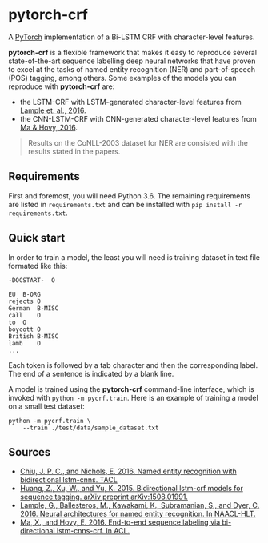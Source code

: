 # pytorch-crf

A [PyTorch](https://pytorch.org/) implementation of a Bi-LSTM CRF with character-level features.

**pytorch-crf** is a flexible framework that makes it easy to reproduce several
state-of-the-art sequence labelling deep neural networks that have proven to excel
at the tasks of named entity recognition (NER) and part-of-speech (POS) tagging,
among others. Some examples of the models you can reproduce with **pytorch-crf** are:
- the LSTM-CRF with LSTM-generated character-level features from [Lample et. al., 2016](https://www.aclweb.org/anthology/N16-1030).
- the CNN-LSTM-CRF with CNN-generated character-level features from [Ma & Hovy, 2016](https://arxiv.org/pdf/1603.01354.pdf).

> Results on the CoNLL-2003 dataset for NER are consisted with the results stated in the papers.

## Requirements

First and foremost, you will need Python 3.6.
The remaining requirements are listed in `requirements.txt` and can be installed with
`pip install -r requirements.txt`.

## Quick start

In order to train a model, the least you will need is training dataset in text file formated like this:

```
-DOCSTART-	O

EU	B-ORG
rejects	O
German	B-MISC
call	O
to	O
boycott	O
British	B-MISC
lamb	O
...
```

Each token is followed by a tab character and then the corresponding label.
The end of a sentence is indicated by a blank line.

A model is trained using the **pytorch-crf** command-line interface, which is invoked
with `python -m pycrf.train`. Here is an example of training a model on a small
test dataset:

```
python -m pycrf.train \
    --train ./test/data/sample_dataset.txt
```

## Sources

- [Chiu, J. P. C., and Nichols, E. 2016. Named entity recognition with bidirectional lstm-cnns. TACL](https://arxiv.org/pdf/1511.08308.pdf)
- [Huang, Z., Xu, W., and Yu, K. 2015. Bidirectional lstm-crf models for sequence tagging. arXiv preprint arXiv:1508.01991.](https://arxiv.org/pdf/1508.01991.pdf)
- [Lample, G., Ballesteros, M., Kawakami, K., Subramanian, S., and Dyer, C. 2016. Neural architectures for named entity recognition. In NAACL-HLT.](https://www.aclweb.org/anthology/N16-1030)
- [Ma, X., and Hovy, E. 2016. End-to-end sequence labeling via bi-directional lstm-cnns-crf. In ACL.](https://arxiv.org/pdf/1603.01354.pdf)
